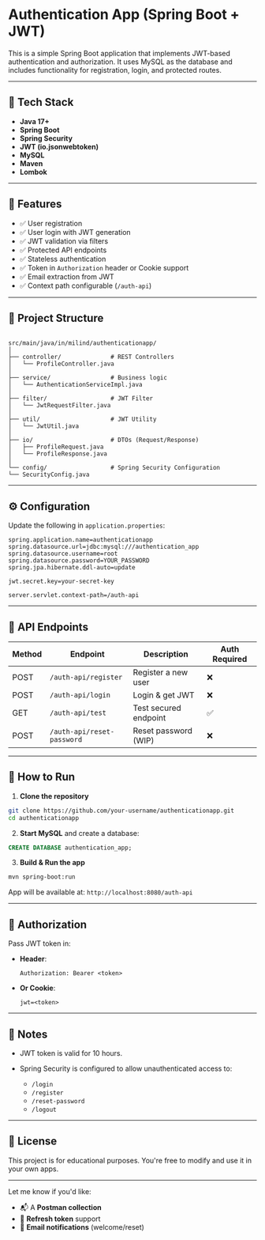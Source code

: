 
# Authentication App (Spring Boot + JWT)

This is a simple Spring Boot application that implements JWT-based authentication and authorization. It uses MySQL as the database and includes functionality for registration, login, and protected routes.

---

## 🔧 Tech Stack

- **Java 17+**
- **Spring Boot**
- **Spring Security**
- **JWT (io.jsonwebtoken)**
- **MySQL**
- **Maven**
- **Lombok**

---

## 🚀 Features

- ✅ User registration
- ✅ User login with JWT generation
- ✅ JWT validation via filters
- ✅ Protected API endpoints
- ✅ Stateless authentication
- ✅ Token in `Authorization` header or Cookie support
- ✅ Email extraction from JWT
- ✅ Context path configurable (`/auth-api`)

---

## 📂 Project Structure

```

src/main/java/in/milind/authenticationapp/
│
├── controller/              # REST Controllers
│   └── ProfileController.java
│
├── service/                 # Business logic
│   └── AuthenticationServiceImpl.java
│
├── filter/                  # JWT Filter
│   └── JwtRequestFilter.java
│
├── util/                    # JWT Utility
│   └── JwtUtil.java
│
├── io/                      # DTOs (Request/Response)
│   ├── ProfileRequest.java
│   └── ProfileResponse.java
│
└── config/                  # Spring Security Configuration
└── SecurityConfig.java

````

---

## ⚙️ Configuration

Update the following in `application.properties`:

```properties
spring.application.name=authenticationapp
spring.datasource.url=jdbc:mysql:///authentication_app
spring.datasource.username=root
spring.datasource.password=YOUR_PASSWORD
spring.jpa.hibernate.ddl-auto=update

jwt.secret.key=your-secret-key

server.servlet.context-path=/auth-api
````

---

## 📡 API Endpoints

| Method | Endpoint                   | Description           | Auth Required |
| ------ | -------------------------- | --------------------- | ------------- |
| POST   | `/auth-api/register`       | Register a new user   | ❌             |
| POST   | `/auth-api/login`          | Login & get JWT       | ❌             |
| GET    | `/auth-api/test`           | Test secured endpoint | ✅             |
| POST   | `/auth-api/reset-password` | Reset password (WIP)  | ❌             |

---

## 🧰 How to Run

1. **Clone the repository**

```bash
git clone https://github.com/your-username/authenticationapp.git
cd authenticationapp
```

2. **Start MySQL** and create a database:

```sql
CREATE DATABASE authentication_app;
```

3. **Build & Run the app**

```bash
mvn spring-boot:run
```

App will be available at: `http://localhost:8080/auth-api`

---

## 🔐 Authorization

Pass JWT token in:

* **Header**:

  ```
  Authorization: Bearer <token>
  ```
* **Or Cookie**:

  ```
  jwt=<token>
  ```

---

## 📌 Notes

* JWT token is valid for 10 hours.
* Spring Security is configured to allow unauthenticated access to:

  * `/login`
  * `/register`
  * `/reset-password`
  * `/logout`

---

## 📄 License

This project is for educational purposes. You're free to modify and use it in your own apps.

---

Let me know if you'd like:

* 📬 A **Postman collection**
* 🔄 **Refresh token** support
* 📧 **Email notifications** (welcome/reset)

```
